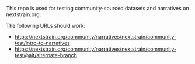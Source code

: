 This repo is used for testing community-sourced datasets and narratives on nextstrain.org.

The following URLs should work:

* <https://nextstrain.org/community/narratives/nextstrain/community-test/intro-to-narratives>
* <https://nextstrain.org/community/narratives/nextstrain/community-test@alt/alternate-branch>
